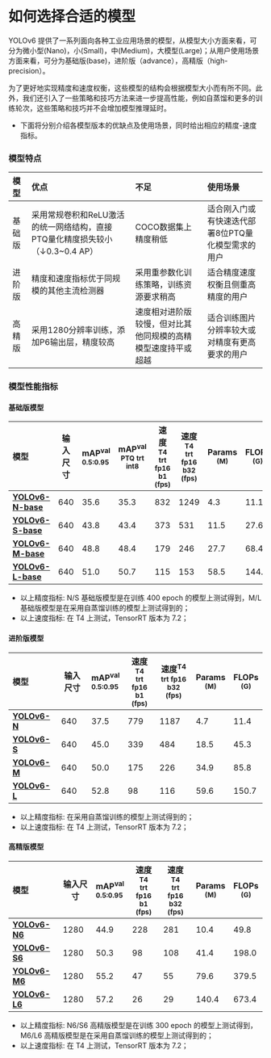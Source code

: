 # 如何选择合适的模型

YOLOv6 提供了一系列面向各种工业应用场景的模型，从模型大小方面来看，可分为微小型(Nano)，小(Small)，中(Medium)，大模型(Large)；从用户使用场景方面来看，可分为基础版(base)，进阶版（advance），高精版（high-precision）。

为了更好地实现精度和速度权衡，这些模型的结构会根据模型大小而有所不同。此外，我们还引入了一些策略和技巧方法来进一步提高性能，例如自蒸馏和更多的训练轮次，这些策略和技巧并不会增加模型推理延时。


- 下面将分别介绍各模型版本的优缺点及使用场景，同时给出相应的精度-速度指标。

### 模型特点

| 模型   | 优点                                                         | 不足                                                         | 使用场景                                         |
| :----- | :----------------------------------------------------------- | :----------------------------------------------------------- | :----------------------------------------------- |
| 基础版 | 采用常规卷积和ReLU激活的统一网络结构，直接PTQ量化精度损失较小（↓0.3~0.4 AP） | COCO数据集上精度稍低                                         | 适合刚入门或有快速迭代部署8位PTQ量化模型需求的用户 |
| 进阶版 | 精度和速度指标优于同规模的其他主流检测器                     | 采用重参数化训练策略，训练资源要求稍高   | 适合精度速度权衡且侧重高精度的用户               |
| 高精版 | 采用1280分辨率训练，添加P6输出层，精度较高                   | 速度相对进阶版较慢，但对比其他同规模的高精模型速度持平或超越 | 适合训练图片分辨率较大或对精度有更高要求的用户   |


### 模型性能指标

#### 基础版模型

| 模型                                                         | 输入尺寸 | mAP<sup>val<br/>0.5:0.95 | mAP<sup>val<br/>PTQ trt int8 | 速度<sup>T4<br/>trt fp16 b1 <br/>(fps) | 速度<sup>T4<br/>trt fp16 b32 <br/>(fps) | Params<br/><sup> (M) | FLOPs<br/><sup> (G) |
| :----------------------------------------------------------- | -------- | :----------------------- | ------------------------ | -------------------------------------- | --------------------------------------- | -------------------- | -------------------- |
| [**YOLOv6-N-base**](https://github.com/meituan/YOLOv6/releases/download/0.2.1/yolov6n_base.pt) | 640      | 35.6                     | 35.3                     | 832                                    | 1249                                    | 4.3                  | 11.1                 |
| [**YOLOv6-S-base**](https://github.com/meituan/YOLOv6/releases/download/0.2.1/yolov6s_base.pt) | 640      | 43.8                     | 43.4                     | 373                                    | 531                                     | 11.5                 | 27.6                 |
| [**YOLOv6-M-base**](https://github.com/meituan/YOLOv6/releases/download/0.2.1/yolov6m_base.pt) | 640      | 48.8                     | 48.4                     | 179                                    | 246                                     | 27.7                 | 68.4                 |
| [**YOLOv6-L-base**](https://github.com/meituan/YOLOv6/releases/download/0.2.1/yolov6l_base.pt) | 640      | 51.0                     | 50.7                     | 115                                    | 153                                     | 58.5                 | 144.0                |

- 以上精度指标: N/S 基础版模型是在训练 400 epoch 的模型上测试得到，M/L 基础版模型是在采用自蒸馏训练的模型上测试得到的；
- 以上速度指标: 在 T4 上测试，TensorRT 版本为 7.2；

#### 进阶版模型

| 模型                                                       | 输入尺寸 | mAP<sup>val<br/>0.5:0.95              | 速度<sup>T4<br/>trt fp16 b1 <br/>(fps) | 速度<sup>T4<br/>trt fp16 b32 <br/>(fps) | Params<br/><sup> (M) | FLOPs<br/><sup> (G) |
| :----------------------------------------------------------- | ---- | :------------------------------------ | --------------------------------------- | ---------------------------------------- | -------------------- | ------------------- |
| [**YOLOv6-N**](https://github.com/meituan/YOLOv6/releases/download/0.3.0/yolov6n.pt) | 640  | 37.5                     | 779                                     | 1187                                     | 4.7                  | 11.4                |
| [**YOLOv6-S**](https://github.com/meituan/YOLOv6/releases/download/0.3.0/yolov6s.pt) | 640  | 45.0                     | 339                                     | 484                                      | 18.5                 | 45.3                |
| [**YOLOv6-M**](https://github.com/meituan/YOLOv6/releases/download/0.3.0/yolov6m.pt) | 640  | 50.0                     | 175                                     | 226                                      | 34.9                 | 85.8                |
| [**YOLOv6-L**](https://github.com/meituan/YOLOv6/releases/download/0.3.0/yolov6l.pt) | 640  | 52.8                     | 98                                      | 116                                      | 59.6                 | 150.7               |

- 以上精度指标: 在采用自蒸馏训练的模型上测试得到的；
- 以上速度指标: 在 T4 上测试，TensorRT 版本为 7.2；

#### 高精版模型

| 模型                                                       | 输入尺寸 | mAP<sup>val<br/>0.5:0.95              | 速度<sup>T4<br/>trt fp16 b1 <br/>(fps) | 速度<sup>T4<br/>trt fp16 b32 <br/>(fps) | Params<br/><sup> (M) | FLOPs<br/><sup> (G) |
| :----------------------------------------------------------- | ---- | :------------------------------------ | --------------------------------------- | ---------------------------------------- | -------------------- | ------------------- |
| [**YOLOv6-N6**](https://github.com/meituan/YOLOv6/releases/download/0.3.0/yolov6n6.pt) | 1280 | 44.9                     | 228                                     | 281                                      | 10.4                 | 49.8                |
| [**YOLOv6-S6**](https://github.com/meituan/YOLOv6/releases/download/0.3.0/yolov6s6.pt) | 1280 | 50.3                     | 98                                      | 108                                      | 41.4                 | 198.0               |
| [**YOLOv6-M6**](https://github.com/meituan/YOLOv6/releases/download/0.3.0/yolov6m6.pt) | 1280 | 55.2                     | 47                                      | 55                                       | 79.6                 | 379.5               |
| [**YOLOv6-L6**](https://github.com/meituan/YOLOv6/releases/download/0.3.0/yolov6l6.pt) | 1280 | 57.2                     | 26                                      | 29                                       | 140.4                | 673.4               |


- 以上精度指标: N6/S6 高精版模型是在训练 300 epoch 的模型上测试得到，M6/L6 高精版模型是在采用自蒸馏训练的模型上测试得到的；
- 以上速度指标: 在 T4 上测试，TensorRT 版本为 7.2；
